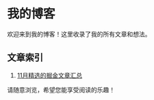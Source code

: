 # 我的博客

欢迎来到我的博客！这里收录了我的所有文章和想法。

## 文章索引

1. [11月精选的掘金文章汇总](./_posts/2024-12-13-nice-juejin-article.md)

请随意浏览，希望您能享受阅读的乐趣！
